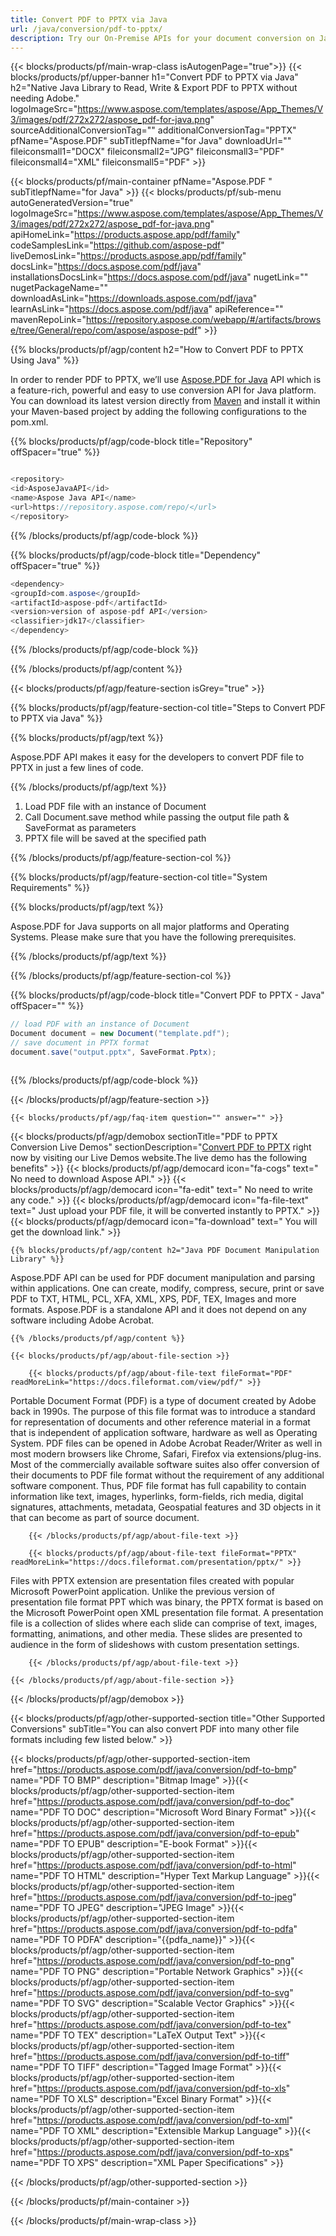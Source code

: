 ```yaml
---
title: Convert PDF to PPTX via Java 
url: /java/conversion/pdf-to-pptx/ 
description: Try our On-Premise APIs for your document conversion on Java Runtime Environment for JSP/JSF Application and Desktop Applications.
---
```


{{< blocks/products/pf/main-wrap-class isAutogenPage="true">}}
{{< blocks/products/pf/upper-banner h1="Convert PDF to PPTX via Java" h2="Native Java Library to Read, Write & Export PDF to PPTX without needing Adobe." logoImageSrc="https://www.aspose.com/templates/aspose/App_Themes/V3/images/pdf/272x272/aspose_pdf-for-java.png" sourceAdditionalConversionTag="" additionalConversionTag="PPTX" pfName="Aspose.PDF" subTitlepfName="for Java" downloadUrl="" fileiconsmall1="DOCX" fileiconsmall2="JPG" fileiconsmall3="PDF" fileiconsmall4="XML" fileiconsmall5="PDF" >}}

{{< blocks/products/pf/main-container pfName="Aspose.PDF " subTitlepfName="for Java" >}}
{{< blocks/products/pf/sub-menu autoGeneratedVersion="true" logoImageSrc="https://www.aspose.com/templates/aspose/App_Themes/V3/images/pdf/272x272/aspose_pdf-for-java.png" apiHomeLink="https://products.aspose.app/pdf/family" codeSamplesLink="https://github.com/aspose-pdf" liveDemosLink="https://products.aspose.app/pdf/family" docsLink="https://docs.aspose.com/pdf/java" installationsDocsLink="https://docs.aspose.com/pdf/java" nugetLink="" nugetPackageName="" downloadAsLink="https://downloads.aspose.com/pdf/java" learnAsLink="https://docs.aspose.com/pdf/java" apiReference="" mavenRepoLink="https://repository.aspose.com/webapp/#/artifacts/browse/tree/General/repo/com/aspose/aspose-pdf" >}}

{{% blocks/products/pf/agp/content h2="How to Convert PDF to PPTX Using Java" %}}

 In order to render PDF to PPTX, we’ll use
 [Aspose.PDF for Java](https://products.aspose.com/pdf/java) 
 API which is a feature-rich, powerful and easy to use conversion API for Java platform. You can download its latest version directly from
 [Maven](https://repository.aspose.com/webapp/#/artifacts/browse/tree/General/repo/com/aspose/aspose-pdf) 
 and install it within your Maven-based project by adding the following configurations to the pom.xml.

{{% blocks/products/pf/agp/code-block title="Repository" offSpacer="true" %}}

```cs

<repository>
<id>AsposeJavaAPI</id>
<name>Aspose Java API</name>
<url>https://repository.aspose.com/repo/</url>
</repository>

```

{{% /blocks/products/pf/agp/code-block %}}

{{% blocks/products/pf/agp/code-block title="Dependency" offSpacer="true" %}}

```cs
<dependency>
<groupId>com.aspose</groupId>
<artifactId>aspose-pdf</artifactId>
<version>version of aspose-pdf API</version>
<classifier>jdk17</classifier>
</dependency>

```

{{% /blocks/products/pf/agp/code-block %}}

{{% /blocks/products/pf/agp/content %}}

{{< blocks/products/pf/agp/feature-section isGrey="true" >}}

{{% blocks/products/pf/agp/feature-section-col title="Steps to Convert PDF to PPTX via Java" %}}

{{% blocks/products/pf/agp/text %}}

 Aspose.PDF API makes it easy for the developers to convert PDF file to PPTX in just a few lines of code.

{{% /blocks/products/pf/agp/text %}}

1. Load PDF file with an instance of Document
1. Call Document.save method while passing the output file path & SaveFormat as parameters
1. PPTX file will be saved at the specified path


{{% /blocks/products/pf/agp/feature-section-col %}}

{{% blocks/products/pf/agp/feature-section-col title="System Requirements" %}}

{{% blocks/products/pf/agp/text %}}

 Aspose.PDF for Java supports on all major platforms and Operating Systems. Please make sure that you have the following prerequisites.

{{% /blocks/products/pf/agp/text %}}

{{% /blocks/products/pf/agp/feature-section-col %}}

{{% blocks/products/pf/agp/code-block title="Convert PDF to PPTX - Java‎" offSpacer="" %}}

```cs
// load PDF with an instance of Document
Document document = new Document("template.pdf");
// save document in PPTX format
document.save("output.pptx", SaveFormat.Pptx);   
  

```

{{% /blocks/products/pf/agp/code-block %}}

{{< /blocks/products/pf/agp/feature-section >}}

    {{< blocks/products/pf/agp/faq-item question="" answer="" >}}
 

<!-- aboutfile Starts -->

{{< blocks/products/pf/agp/demobox sectionTitle="PDF to PPTX Conversion Live Demos" sectionDescription="[Convert PDF to PPTX](https://products.aspose.app/pdf/conversion/pdf-to-pptx) right now by visiting our Live Demos website.The live demo has the following benefits" >}}
        {{< blocks/products/pf/agp/democard icon="fa-cogs" text=" No need to download Aspose API." >}}
        {{< blocks/products/pf/agp/democard icon="fa-edit" text=" No need to write any code." >}}
        {{< blocks/products/pf/agp/democard icon="fa-file-text" text=" Just upload your PDF file, it will be converted instantly to PPTX." >}}
        {{< blocks/products/pf/agp/democard icon="fa-download" text=" You will get the download link." >}}

    {{% blocks/products/pf/agp/content h2="Java PDF Document Manipulation Library" %}}

 Aspose.PDF API can be used for PDF document manipulation and parsing within applications. One can create, modify, compress, secure, print or save PDF to TXT, HTML, PCL, XFA, XML, XPS, PDF, TEX, Images and more formats. Aspose.PDF is a standalone API and it does not depend on any software including Adobe Acrobat. ‎



    {{% /blocks/products/pf/agp/content %}}

    {{< blocks/products/pf/agp/about-file-section >}}

        {{< blocks/products/pf/agp/about-file-text fileFormat="PDF" readMoreLink="https://docs.fileformat.com/view/pdf/" >}}

Portable Document Format (PDF) is a type of document created by Adobe back in 1990s. The purpose of this file format was to introduce a standard for representation of documents and other reference material in a format that is independent of application software, hardware as well as Operating System. PDF files can be opened in Adobe Acrobat Reader/Writer as well in most modern browsers like Chrome, Safari, Firefox via extensions/plug-ins. Most of the commercially available software suites also offer conversion of their documents to PDF file format without the requirement of any additional software component. Thus, PDF file format has full capability to contain information like text, images, hyperlinks, form-fields, rich media, digital signatures, attachments, metadata, Geospatial features and 3D objects in it that can become as part of source document.

        {{< /blocks/products/pf/agp/about-file-text >}}

        {{< blocks/products/pf/agp/about-file-text fileFormat="PPTX" readMoreLink="https://docs.fileformat.com/presentation/pptx/" >}}

Files with PPTX extension are presentation files created with popular Microsoft PowerPoint application. Unlike the previous version of presentation file format PPT which was binary, the PPTX format is based on the Microsoft PowerPoint open XML presentation file format. A presentation file is a collection of slides where each slide can comprise of text, images, formatting, animations, and other media. These slides are presented to audience in the form of slideshows with custom presentation settings.

        {{< /blocks/products/pf/agp/about-file-text >}}

    {{< /blocks/products/pf/agp/about-file-section >}}

{{< /blocks/products/pf/agp/demobox >}}

<!-- aboutfile Ends -->

{{< blocks/products/pf/agp/other-supported-section title="Other Supported Conversions" subTitle="You can also convert PDF into many other file formats including few listed below." >}}

{{< blocks/products/pf/agp/other-supported-section-item href="https://products.aspose.com/pdf/java/conversion/pdf-to-bmp" name="PDF TO BMP" description="Bitmap Image" >}}{{< blocks/products/pf/agp/other-supported-section-item href="https://products.aspose.com/pdf/java/conversion/pdf-to-doc" name="PDF TO DOC" description="Microsoft Word Binary Format" >}}{{< blocks/products/pf/agp/other-supported-section-item href="https://products.aspose.com/pdf/java/conversion/pdf-to-epub" name="PDF TO EPUB" description="E-book Format" >}}{{< blocks/products/pf/agp/other-supported-section-item href="https://products.aspose.com/pdf/java/conversion/pdf-to-html" name="PDF TO HTML" description="Hyper Text Markup Language" >}}{{< blocks/products/pf/agp/other-supported-section-item href="https://products.aspose.com/pdf/java/conversion/pdf-to-jpeg" name="PDF TO JPEG" description="JPEG Image" >}}{{< blocks/products/pf/agp/other-supported-section-item href="https://products.aspose.com/pdf/java/conversion/pdf-to-pdfa" name="PDF TO PDFA" description="{{pdfa_name}}" >}}{{< blocks/products/pf/agp/other-supported-section-item href="https://products.aspose.com/pdf/java/conversion/pdf-to-png" name="PDF TO PNG" description="Portable Network Graphics" >}}{{< blocks/products/pf/agp/other-supported-section-item href="https://products.aspose.com/pdf/java/conversion/pdf-to-svg" name="PDF TO SVG" description="Scalable Vector Graphics" >}}{{< blocks/products/pf/agp/other-supported-section-item href="https://products.aspose.com/pdf/java/conversion/pdf-to-tex" name="PDF TO TEX" description="LaTeX Output Text" >}}{{< blocks/products/pf/agp/other-supported-section-item href="https://products.aspose.com/pdf/java/conversion/pdf-to-tiff" name="PDF TO TIFF" description="Tagged Image Format" >}}{{< blocks/products/pf/agp/other-supported-section-item href="https://products.aspose.com/pdf/java/conversion/pdf-to-xls" name="PDF TO XLS" description="Excel Binary Format" >}}{{< blocks/products/pf/agp/other-supported-section-item href="https://products.aspose.com/pdf/java/conversion/pdf-to-xml" name="PDF TO XML" description="Extensible Markup Language" >}}{{< blocks/products/pf/agp/other-supported-section-item href="https://products.aspose.com/pdf/java/conversion/pdf-to-xps" name="PDF TO XPS" description="XML Paper Specifications" >}}

{{< /blocks/products/pf/agp/other-supported-section >}}

{{< /blocks/products/pf/main-container >}}
    
{{< /blocks/products/pf/main-wrap-class >}}